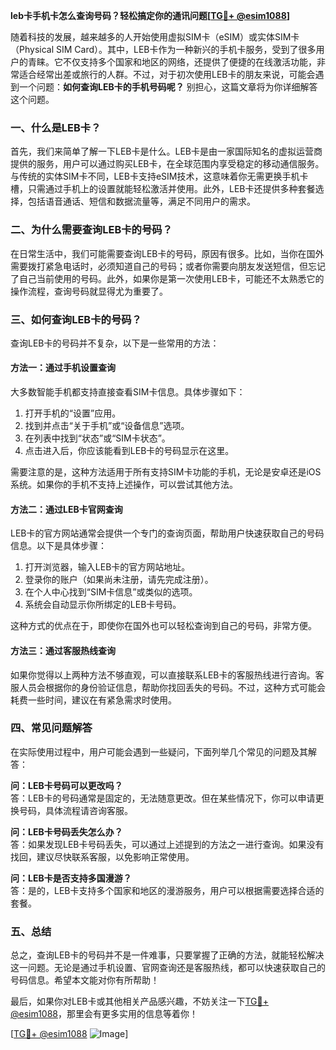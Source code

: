 **leb卡手机卡怎么查询号码？轻松搞定你的通讯问题[[TG💪+ @esim1088](https://t.me/s/esim1088)]**

随着科技的发展，越来越多的人开始使用虚拟SIM卡（eSIM）或实体SIM卡（Physical SIM Card）。其中，LEB卡作为一种新兴的手机卡服务，受到了很多用户的青睐。它不仅支持多个国家和地区的网络，还提供了便捷的在线激活功能，非常适合经常出差或旅行的人群。不过，对于初次使用LEB卡的朋友来说，可能会遇到一个问题：**如何查询LEB卡的手机号码呢？** 别担心，这篇文章将为你详细解答这个问题。

### 一、什么是LEB卡？

首先，我们来简单了解一下LEB卡是什么。LEB卡是由一家国际知名的虚拟运营商提供的服务，用户可以通过购买LEB卡，在全球范围内享受稳定的移动通信服务。与传统的实体SIM卡不同，LEB卡支持eSIM技术，这意味着你无需更换手机卡槽，只需通过手机上的设置就能轻松激活并使用。此外，LEB卡还提供多种套餐选择，包括语音通话、短信和数据流量等，满足不同用户的需求。

### 二、为什么需要查询LEB卡的号码？

在日常生活中，我们可能需要查询LEB卡的号码，原因有很多。比如，当你在国外需要拨打紧急电话时，必须知道自己的号码；或者你需要向朋友发送短信，但忘记了自己当前使用的号码。此外，如果你是第一次使用LEB卡，可能还不太熟悉它的操作流程，查询号码就显得尤为重要了。

### 三、如何查询LEB卡的号码？

查询LEB卡的号码并不复杂，以下是一些常用的方法：

#### 方法一：通过手机设置查询

大多数智能手机都支持直接查看SIM卡信息。具体步骤如下：

1. 打开手机的“设置”应用。
2. 找到并点击“关于手机”或“设备信息”选项。
3. 在列表中找到“状态”或“SIM卡状态”。
4. 点击进入后，你应该能看到LEB卡的号码显示在这里。

需要注意的是，这种方法适用于所有支持SIM卡功能的手机，无论是安卓还是iOS系统。如果你的手机不支持上述操作，可以尝试其他方法。

#### 方法二：通过LEB卡官网查询

LEB卡的官方网站通常会提供一个专门的查询页面，帮助用户快速获取自己的号码信息。以下是具体步骤：

1. 打开浏览器，输入LEB卡的官方网站地址。
2. 登录你的账户（如果尚未注册，请先完成注册）。
3. 在个人中心找到“SIM卡信息”或类似的选项。
4. 系统会自动显示你所绑定的LEB卡号码。

这种方式的优点在于，即使你在国外也可以轻松查询到自己的号码，非常方便。

#### 方法三：通过客服热线查询

如果你觉得以上两种方法不够直观，可以直接联系LEB卡的客服热线进行咨询。客服人员会根据你的身份验证信息，帮助你找回丢失的号码。不过，这种方式可能会耗费一些时间，建议在有紧急需求时使用。

### 四、常见问题解答

在实际使用过程中，用户可能会遇到一些疑问，下面列举几个常见的问题及其解答：

**问：LEB卡号码可以更改吗？**  
答：LEB卡的号码通常是固定的，无法随意更改。但在某些情况下，你可以申请更换号码，具体流程请咨询客服。

**问：LEB卡号码丢失怎么办？**  
答：如果发现LEB卡号码丢失，可以通过上述提到的方法之一进行查询。如果没有找回，建议尽快联系客服，以免影响正常使用。

**问：LEB卡是否支持多国漫游？**  
答：是的，LEB卡支持多个国家和地区的漫游服务，用户可以根据需要选择合适的套餐。

### 五、总结

总之，查询LEB卡的号码并不是一件难事，只要掌握了正确的方法，就能轻松解决这一问题。无论是通过手机设置、官网查询还是客服热线，都可以快速获取自己的号码信息。希望本文能对你有所帮助！

最后，如果你对LEB卡或其他相关产品感兴趣，不妨关注一下[TG💪+ @esim1088](https://t.me/s/esim1088)，那里会有更多实用的信息等着你！  

[[TG💪+ @esim1088](https://t.me/s/esim1088) ![Image](https://i.postimg.cc/4NQfJmqS/Snipaste-2025-05-13-00-14-12.png)]